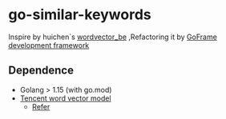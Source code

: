 # go-similar-keywords

Inspire by huichen`s [wordvector_be](https://github.com/huichen/wordvector_be) ,Refactoring it
by [GoFrame development framework](https://github.com/gogf/gf)

## Dependence

- Golang > 1.15 (with go.mod)
- [Tencent word vector model](https://ai.tencent.com/ailab/nlp/zh/data/Tencent_AILab_ChineseEmbedding.tar.gz)
    - [Refer](https://ai.tencent.com/ailab/nlp/zh/embedding.html)
